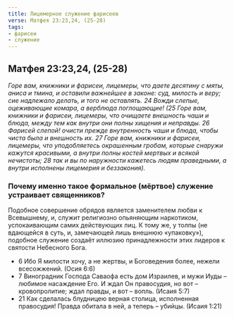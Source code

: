 ```yaml
---
title: Лицемерное служение фарисеев
verse: Матфея 23:23,24, (25-28)
tags: 
- фарисеи
- служение
---
```


## Матфея 23:23,24, (25-28)

*Горе вам, книжники и фарисеи, лицемеры, что даете десятину с мяты, аниса и тмина, и оставили важнейшее в законе: суд, милость и веру; сие надлежало делать, и того не оставлять. 24 Вожди слепые, оцеживающие комара, а верблюда поглощающие! (25 Горе вам, книжники и фарисеи, лицемеры, что очищаете внешность чаши и блюда, между тем как внутри они полны хищения и неправды. 26 Фарисей слепой! очисти прежде внутренность чаши и блюда, чтобы чиста была и внешность их. 27 Горе вам, книжники и фарисеи, лицемеры, что уподобляетесь окрашенным гробам, которые снаружи кажутся красивыми, а внутри полны костей мертвых и всякой нечистоты; 28 так и вы по наружности кажетесь людям праведными, а внутри исполнены лицемерия и беззакония).*

### Почему именно такое формальное (мёртвое) служение устраивает священников?

Подобное совершение обрядов является заменителем любви к Всевышнему, и, служит религиозно опьяняющим наркотиком, успокаивающим самих действующих лиц. К тому же, у толпы (не вдающейся в суть, и, замечающей лишь внешнюю «упаковку»), подобное служение создаёт иллюзию принадлежности этих лидеров к святости Небесного Бога.

- 6 Ибо Я милости хочу, а не жертвы, и Боговедения более, нежели всесожжений. (Осия 6:6)
- 7 Виноградник Господа Саваофа есть дом Израилев, и мужи Иуды – любимое насаждение Его. И ждал Он правосудия, но вот – кровопролитие; ждал правды, и вот – вопль. (Исаия 5:7)
- 21 Как сделалась блудницею верная столица, исполненная правосудия! Правда обитала в ней, а теперь – убийцы. (Исаия 1:21)